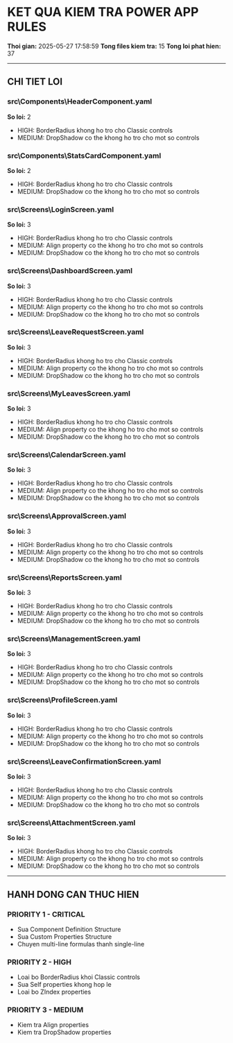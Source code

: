 ﻿# KET QUA KIEM TRA POWER APP RULES

**Thoi gian:** 2025-05-27 17:58:59
**Tong files kiem tra:** 15
**Tong loi phat hien:** 37

---

## CHI TIET LOI

### src\Components\HeaderComponent.yaml
**So loi:** 2

- HIGH: BorderRadius khong ho tro cho Classic controls
- MEDIUM: DropShadow co the khong ho tro cho mot so controls

### src\Components\StatsCardComponent.yaml
**So loi:** 2

- HIGH: BorderRadius khong ho tro cho Classic controls
- MEDIUM: DropShadow co the khong ho tro cho mot so controls

### src\Screens\LoginScreen.yaml
**So loi:** 3

- HIGH: BorderRadius khong ho tro cho Classic controls
- MEDIUM: Align property co the khong ho tro cho mot so controls
- MEDIUM: DropShadow co the khong ho tro cho mot so controls

### src\Screens\DashboardScreen.yaml
**So loi:** 3

- HIGH: BorderRadius khong ho tro cho Classic controls
- MEDIUM: Align property co the khong ho tro cho mot so controls
- MEDIUM: DropShadow co the khong ho tro cho mot so controls

### src\Screens\LeaveRequestScreen.yaml
**So loi:** 3

- HIGH: BorderRadius khong ho tro cho Classic controls
- MEDIUM: Align property co the khong ho tro cho mot so controls
- MEDIUM: DropShadow co the khong ho tro cho mot so controls

### src\Screens\MyLeavesScreen.yaml
**So loi:** 3

- HIGH: BorderRadius khong ho tro cho Classic controls
- MEDIUM: Align property co the khong ho tro cho mot so controls
- MEDIUM: DropShadow co the khong ho tro cho mot so controls

### src\Screens\CalendarScreen.yaml
**So loi:** 3

- HIGH: BorderRadius khong ho tro cho Classic controls
- MEDIUM: Align property co the khong ho tro cho mot so controls
- MEDIUM: DropShadow co the khong ho tro cho mot so controls

### src\Screens\ApprovalScreen.yaml
**So loi:** 3

- HIGH: BorderRadius khong ho tro cho Classic controls
- MEDIUM: Align property co the khong ho tro cho mot so controls
- MEDIUM: DropShadow co the khong ho tro cho mot so controls

### src\Screens\ReportsScreen.yaml
**So loi:** 3

- HIGH: BorderRadius khong ho tro cho Classic controls
- MEDIUM: Align property co the khong ho tro cho mot so controls
- MEDIUM: DropShadow co the khong ho tro cho mot so controls

### src\Screens\ManagementScreen.yaml
**So loi:** 3

- HIGH: BorderRadius khong ho tro cho Classic controls
- MEDIUM: Align property co the khong ho tro cho mot so controls
- MEDIUM: DropShadow co the khong ho tro cho mot so controls

### src\Screens\ProfileScreen.yaml
**So loi:** 3

- HIGH: BorderRadius khong ho tro cho Classic controls
- MEDIUM: Align property co the khong ho tro cho mot so controls
- MEDIUM: DropShadow co the khong ho tro cho mot so controls

### src\Screens\LeaveConfirmationScreen.yaml
**So loi:** 3

- HIGH: BorderRadius khong ho tro cho Classic controls
- MEDIUM: Align property co the khong ho tro cho mot so controls
- MEDIUM: DropShadow co the khong ho tro cho mot so controls

### src\Screens\AttachmentScreen.yaml
**So loi:** 3

- HIGH: BorderRadius khong ho tro cho Classic controls
- MEDIUM: Align property co the khong ho tro cho mot so controls
- MEDIUM: DropShadow co the khong ho tro cho mot so controls

---

## HANH DONG CAN THUC HIEN

### PRIORITY 1 - CRITICAL
- Sua Component Definition Structure
- Sua Custom Properties Structure
- Chuyen multi-line formulas thanh single-line

### PRIORITY 2 - HIGH
- Loai bo BorderRadius khoi Classic controls
- Sua Self properties khong hop le
- Loai bo ZIndex properties

### PRIORITY 3 - MEDIUM
- Kiem tra Align properties
- Kiem tra DropShadow properties

